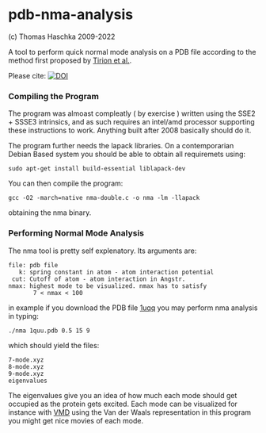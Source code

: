 # pdb-nma-analysis

(c) Thomas Haschka 2009-2022

A tool to perform quick normal mode analysis on a PDB file
according to the method first proposed by
[Tirion et al.](https://doi.org/10.1006/jmbi.1993.1135).

Please cite: [![DOI](https://zenodo.org/badge/DOI/10.5281/zenodo.6888913.svg)](https://doi.org/10.5281/zenodo.6888913)

### Compiling the Program

The program was almoast compleatly ( by exercise ) 
written using the SSE2 + SSSE3 intrinsics, and as 
such requires an intel/amd processor supporting these 
instructions to work. Anything built after 2008 basically
should do it.

The program further needs the lapack libraries. On 
a contemporarian Debian Based system you should be able to obtain
all requiremets using:
```
sudo apt-get install build-essential liblapack-dev
```
You can then compile the program:
```
gcc -O2 -march=native nma-double.c -o nma -lm -llapack
```
obtaining the nma binary.

### Performing Normal Mode Analysis

The nma tool is pretty self explenatory. Its arguments are:
```
file: pdb file 
   k: spring constant in atom - atom interaction potential 
 cut: Cutoff of atom - atom interaction in Angstr. 
nmax: highest mode to be visualized. nmax has to satisfy 
       7 < nmax < 100
```

in example if you download the PDB file 
[1uqq](https://files.rcsb.org/download/1QUU.pdb)
you may perform nma analysis in typing:
```
./nma 1quu.pdb 0.5 15 9
```
which should yield the files:
```
7-mode.xyz
8-mode.xyz
9-mode.xyz
eigenvalues
```
The eigenvalues give you an idea of how much each
mode should get occupied as the protein gets excited.
Each mode can be visualized for instance with 
[VMD](https://www.ks.uiuc.edu/Research/vmd/)
using the Van der Waals representation
in this program you might get nice movies of each mode. 
